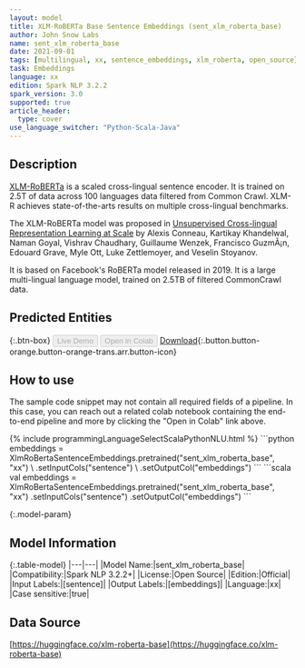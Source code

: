 ```yaml
---
layout: model
title: XLM-RoBERTa Base Sentence Embeddings (sent_xlm_roberta_base)
author: John Snow Labs
name: sent_xlm_roberta_base
date: 2021-09-01
tags: [multilingual, xx, sentence_embeddings, xlm_roberta, open_source]
task: Embeddings
language: xx
edition: Spark NLP 3.2.2
spark_version: 3.0
supported: true
article_header:
  type: cover
use_language_switcher: "Python-Scala-Java"
---
```


## Description

[XLM-RoBERTa](https://ai.facebook.com/blog/-xlm-r-state-of-the-art-cross-lingual-understanding-through-self-supervision/) is a scaled cross-lingual sentence encoder. It is trained on 2.5T of data across 100 languages data filtered from Common Crawl. XLM-R achieves state-of-the-arts results on multiple cross-lingual benchmarks.

The XLM-RoBERTa model was proposed in [Unsupervised Cross-lingual Representation Learning at Scale](https://arxiv.org/abs/1911.02116) by Alexis Conneau, Kartikay Khandelwal, Naman Goyal, Vishrav Chaudhary, Guillaume Wenzek, Francisco GuzmÃ¡n, Edouard Grave, Myle Ott, Luke Zettlemoyer, and Veselin Stoyanov. 

It is based on Facebook's RoBERTa model released in 2019. It is a large multi-lingual language model, trained on 2.5TB of filtered CommonCrawl data.

## Predicted Entities



{:.btn-box}
<button class="button button-orange" disabled>Live Demo</button>
<button class="button button-orange" disabled>Open in Colab</button>
[Download](https://s3.amazonaws.com/auxdata.johnsnowlabs.com/public/models/sent_xlm_roberta_base_xx_3.2.2_3.0_1630505672907.zip){:.button.button-orange.button-orange-trans.arr.button-icon}

## How to use

The sample code snippet may not contain all required fields of a pipeline. In this case, you can reach out a related colab notebook containing the end-to-end pipeline and more by clicking the "Open in Colab" link above.




<div class="tabs-box" markdown="1">
{% include programmingLanguageSelectScalaPythonNLU.html %}
```python
embeddings = XlmRoBertaSentenceEmbeddings.pretrained("sent_xlm_roberta_base", "xx") \
      .setInputCols("sentence") \
      .setOutputCol("embeddings")
```
```scala
val embeddings = XlmRoBertaSentenceEmbeddings.pretrained("sent_xlm_roberta_base", "xx")
      .setInputCols("sentence")
      .setOutputCol("embeddings")
```
</div>

{:.model-param}
## Model Information

{:.table-model}
|---|---|
|Model Name:|sent_xlm_roberta_base|
|Compatibility:|Spark NLP 3.2.2+|
|License:|Open Source|
|Edition:|Official|
|Input Labels:|[sentence]|
|Output Labels:|[embeddings]|
|Language:|xx|
|Case sensitive:|true|

## Data Source

[https://huggingface.co/xlm-roberta-base](https://huggingface.co/xlm-roberta-base)

